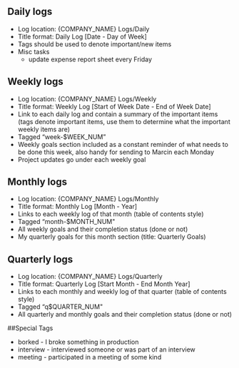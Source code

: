 ## Daily logs
* Log location: {COMPANY_NAME} Logs/Daily
* Title format: Daily Log [Date - Day of Week]
* Tags should be used to denote important/new items
* Misc tasks
  * update expense report sheet every Friday

## Weekly logs
* Log location: {COMPANY_NAME} Logs/Weekly
* Title format: Weekly Log [Start of Week Date - End of Week Date]
* Link to each daily log and contain a summary of the important items (tags denote important items, use them to determine what the important weekly items are)
* Tagged “week-$WEEK_NUM”
* Weekly goals section included as a constant reminder of what needs to be done this week, also handy for sending to Marcin each Monday
* Project updates go under each weekly goal

## Monthly logs
* Log location: {COMPANY_NAME} Logs/Monthly
* Title format: Monthly Log [Month - Year]
* Links to each weekly log of that month (table of contents style)
* Tagged “month-$MONTH_NUM"
* All weekly goals and their completion status (done or not)
* My quarterly goals for this month section (title: Quarterly Goals)

## Quarterly logs
* Log location: {COMPANY_NAME} Logs/Quarterly
* Title format: Quarterly Log [Start Month - End Month Year]
* Links to each monthly and weekly log of that quarter (table of contents style)
* Tagged “q$QUARTER_NUM"
* All quarterly and monthly goals and their completion status (done or not)

##Special Tags
* borked - I broke something in production
* interview - interviewed someone or was part of an interview
* meeting - participated in a meeting of some kind